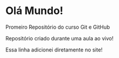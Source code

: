 # Olá Mundo!
 Promeiro Repositório do curso Git e GitHub


Repositório criado durante uma aula ao vivo!

Essa linha adicionei diretamente no site!

